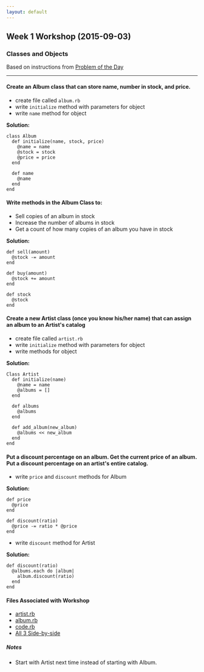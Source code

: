 ```yaml
---
layout: default
---
```


## Week 1 Workshop (2015-09-03)

### Classes and Objects

Based on instructions from [Problem of the Day](https://github.com/masonfmatthews/rails_assignments/tree/master/exercises/albums_and_artists)
___

#### Create an Album class that can store name, number in stock, and price.
  * create file called `album.rb`
  * write `initialize` method with parameters for object
  * write `name` method for object  

  **Solution:**


    class Album
      def initialize(name, stock, price)
        @name = name
        @stock = stock
        @price = price
      end

      def name
        @name
      end
    end

#### Write methods in the Album Class to:
  * Sell copies of an album in stock
  * Increase the number of albums in stock
  * Get a count of how many copies of an album you have in stock  

  **Solution:**


    def sell(amount)
      @stock -= amount
    end  

    def buy(amount)
      @stock += amount
    end  

    def stock
      @stock
    end

#### Create a new Artist class (once you know his/her name) that can assign an album to an Artist's catalog
  * create file called `artist.rb`
  * write `initialize` method with parameters for object
  * write methods for object  

  **Solution:**


    Class Artist
      def initialize(name)
        @name = name
        @albums = []
      end

      def albums
        @albums
      end

      def add_album(new_album)
        @albums << new_album
      end
    end

#### Put a discount percentage on an album. Get the current price of an album. Put a discount percentage on an artist's entire catalog.
  * write `price` and `discount` methods for Album  

  **Solution:**


    def price
      @price
    end

    def discount(ratio)
      @price -= ratio * @price
    end

  * write `discount` method for Artist  

  **Solution:**


    def discount(ratio)
      @albums.each do |album|
        album.discount(ratio)
      end
    end

#### Files Associated with Workshop
* [artist.rb](w1-4/artist.rb)
* [album.rb](w1-4/album.rb)
* [code.rb](w1-4/artist_code.rb)
* [All 3 Side-by-side](w1-4/screenshot2.png)


##### Notes
* Start with Artist next time instead of starting with Album.
